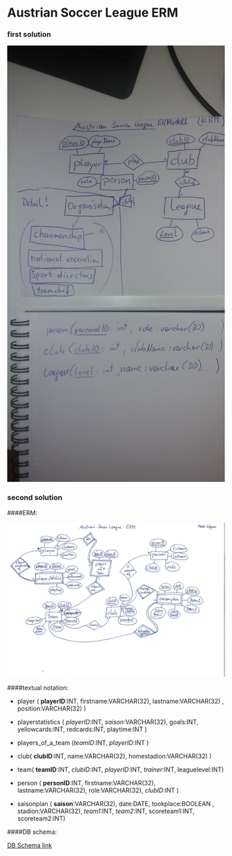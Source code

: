 # Austrian Soccer League ERM

### first solution

![ERM](20200206_150739.jpg)

### second solution

####ERM:

![ERM](leagueERM.jpg)

####textual notation:

* player ( **playerID**:INT, firstname:VARCHAR(32), lastname:VARCHAR(32) , position:VARCHAR(32) )

* playerstatistics ( *playerID*:INT, *saison*:VARCHAR(32), goals:INT, yellowcards:INT, redcards:INT, playtime:INT )

* players_of_a_team (*teamID*:INT, *playerID*:INT )

* club( **clubID**:INT, name:VARCHAR(32), homestadion:VARCHAR(32) )

* team( **teamID**:INT, *clubID*:INT, *playerID*:INT, *trainer*:INT, leaguelevel:INT)

* person ( **personID**:INT, firstname:VARCHAR(32), lastname:VARCHAR(32), role:VARCHAR(32), *clubID*:INT )

* saisonplan ( **saison**:VARCHAR(32), date:DATE, tookplace:BOOLEAN , stadion:VARCHAR(32),  *team1*:INT, *team2*:INT, 
scoreteam1:INT, scoreteam2:INT)


####DB schema:

[DB Schema link](SoccerLeagueDB_schema.pdf)